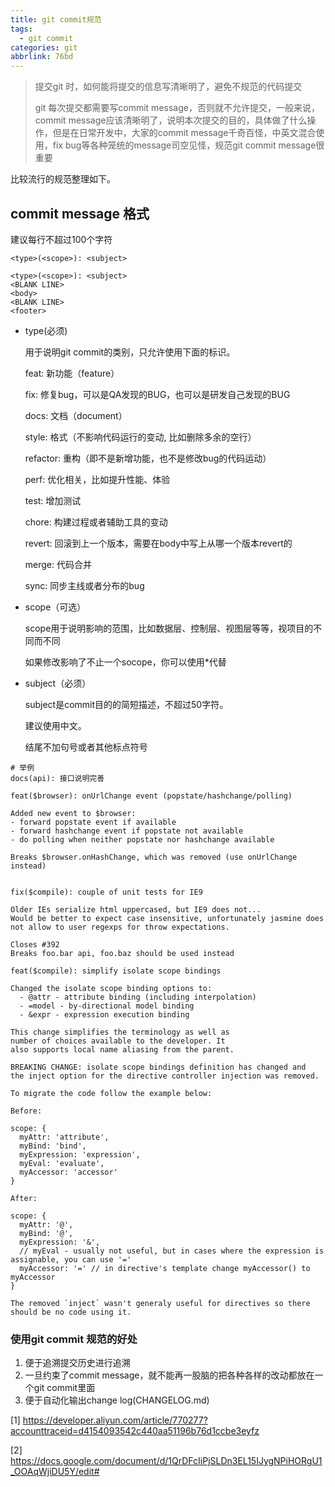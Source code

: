 ```yaml
---
title: git commit规范
tags:
  - git commit
categories: git
abbrlink: 76bd
---
```


> 提交git 时，如何能将提交的信息写清晰明了，避免不规范的代码提交
>
> git 每次提交都需要写commit message，否则就不允许提交，一般来说，commit message应该清晰明了，说明本次提交的目的，具体做了什么操作，但是在日常开发中，大家的commit message千奇百怪，中英文混合使用，fix bug等各种笼统的message司空见怪，规范git commit message很重要

比较流行的规范整理如下。

## commit message 格式

建议每行不超过100个字符

`<type>(<scope>): <subject>`

```shell
<type>(<scope>): <subject>
<BLANK LINE>
<body>
<BLANK LINE>
<footer>
```



* type(必须)

  用于说明git commit的类别，只允许使用下面的标识。

  feat: 新功能（feature）

  fix: 修复bug，可以是QA发现的BUG，也可以是研发自己发现的BUG

  docs: 文档（document）

  style: 格式（不影响代码运行的变动, 比如删除多余的空行）

  refactor: 重构（即不是新增功能，也不是修改bug的代码运动）

  perf: 优化相关，比如提升性能、体验

  test: 增加测试

  chore: 构建过程或者辅助工具的变动

  revert: 回滚到上一个版本，需要在body中写上从哪一个版本revert的

  merge: 代码合并

  sync: 同步主线或者分布的bug

* scope（可选）

  scope用于说明影响的范围，比如数据层、控制层、视图层等等，视项目的不同而不同

  如果修改影响了不止一个socope，你可以使用*代替

* subject（必须）

  subject是commit目的的简短描述，不超过50字符。

  建议使用中文。

  结尾不加句号或者其他标点符号

```shell
# 举例
docs(api): 接口说明完善
```

```shell
feat($browser): onUrlChange event (popstate/hashchange/polling)

Added new event to $browser:
- forward popstate event if available
- forward hashchange event if popstate not available
- do polling when neither popstate nor hashchange available

Breaks $browser.onHashChange, which was removed (use onUrlChange instead)


```

```shell
fix($compile): couple of unit tests for IE9

Older IEs serialize html uppercased, but IE9 does not...
Would be better to expect case insensitive, unfortunately jasmine does
not allow to user regexps for throw expectations.

Closes #392
Breaks foo.bar api, foo.baz should be used instead

```

```shell
feat($compile): simplify isolate scope bindings

Changed the isolate scope binding options to:
  - @attr - attribute binding (including interpolation)
  - =model - by-directional model binding
  - &expr - expression execution binding

This change simplifies the terminology as well as
number of choices available to the developer. It
also supports local name aliasing from the parent.

BREAKING CHANGE: isolate scope bindings definition has changed and
the inject option for the directive controller injection was removed.

To migrate the code follow the example below:

Before:

scope: {
  myAttr: 'attribute',
  myBind: 'bind',
  myExpression: 'expression',
  myEval: 'evaluate',
  myAccessor: 'accessor'
}

After:

scope: {
  myAttr: '@',
  myBind: '@',
  myExpression: '&',
  // myEval - usually not useful, but in cases where the expression is assignable, you can use '='
  myAccessor: '=' // in directive's template change myAccessor() to myAccessor
}

The removed `inject` wasn't generaly useful for directives so there should be no code using it.

```



### 使用git commit 规范的好处

1. 便于追溯提交历史进行追溯
2. 一旦约束了commit message，就不能再一股脑的把各种各样的改动都放在一个git commit里面
3. 便于自动化输出change log(CHANGELOG.md)

[1] https://developer.aliyun.com/article/770277?accounttraceid=d4154093542c440aa51196b76d1ccbe3eyfz

[2] https://docs.google.com/document/d/1QrDFcIiPjSLDn3EL15IJygNPiHORgU1_OOAqWjiDU5Y/edit#